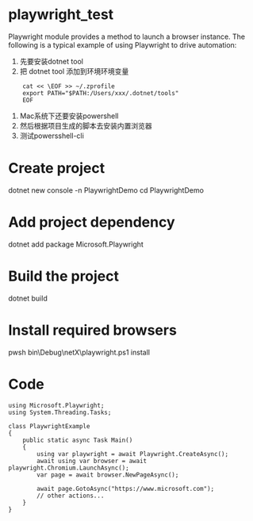 # playwright_test
Playwright module provides a method to launch a browser instance. The following is a typical example of using Playwright to drive automation:
1. 先要安装dotnet tool
1. 把 dotnet tool 添加到环境环境变量
```
	cat << \EOF >> ~/.zprofile                    
	export PATH="$PATH:/Users/xxx/.dotnet/tools"
	EOF
```

1. Mac系统下还要安装powershell
1. 然后根据项目生成的脚本去安装内置浏览器
1. 测试powersshell-cli
# Create project
dotnet new console -n PlaywrightDemo
cd PlaywrightDemo

# Add project dependency
dotnet add package Microsoft.Playwright
# Build the project
dotnet build
# Install required browsers
pwsh bin\Debug\netX\playwright.ps1 install

# Code
```
using Microsoft.Playwright;
using System.Threading.Tasks;

class PlaywrightExample
{
    public static async Task Main()
    {
        using var playwright = await Playwright.CreateAsync();
        await using var browser = await playwright.Chromium.LaunchAsync();
        var page = await browser.NewPageAsync();

        await page.GotoAsync("https://www.microsoft.com");
        // other actions...
    }
}
```
